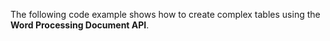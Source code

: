 The following code example shows how to create complex tables using the **Word Processing Document API**.